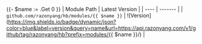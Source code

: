 {{- $name := .Get 0 }}
| Module Path | Latest Version |
| ---- | ------- |
| `github.com/razonyang/hb/modules/{{ $name }}` | ![Version](https://img.shields.io/badge/dynamic/json?color=blue&label=version&query=name&url=https://api.razonyang.com/v1/github/tag/razonyang/hb?prefix=modules/{{ $name }}/) |
